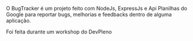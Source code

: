 O BugTracker é um projeto feito com NodeJs, ExpressJs e Api Planilhas do Google para reportar bugs, melhorias e feedbacks dentro de alguma aplicação. 

Foi feita durante um workshop do DevPleno
